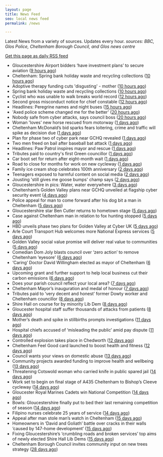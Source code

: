 ```yaml
---
layout: page
title: News Feed
seo: local news feed
permalink: /news

---
```


Latest News from a variety of sources. Updates every hour.
_sources: BBC, Glos Police, Cheltenham Borough Council, and Glos news centre_

[Get this page as daily RSS feed](/daily.rss)

<!-- news_marker starts -->
- Gloucestershire Airport bidders ‘have investment plans’ to secure aviation ([9 hours ago](https://gloucesternewscentre.co.uk/gloucestershire-airport-bidders-have-investment-plans-to-secure-aviation/))
- Cheltenham: Spring bank holiday waste and recycling collections ([10 hours ago](https://gloucesternewscentre.co.uk/cheltenham-spring-bank-holiday-waste-and-recycling-collections/))
- Adoptive therapy funding cuts 'disgusting' - mother ([10 hours ago](https://www.bbc.com/news/articles/c4g2rpypmp9o))
- Spring bank holiday waste and recycling collections ([10 hours ago](https://www.cheltenham.gov.uk/news/article/3013/spring_bank_holiday_waste_and_recycling_collections))
- Cyclist who was unable to walk breaks world record ([12 hours ago](https://www.bbc.com/news/articles/ce822e66159o))
- Second gross misconduct notice for chief constable ([12 hours ago](https://www.bbc.com/news/articles/cy8nnxy83lro))
- Headlines: Peregrine names and night buses ([15 hours ago](https://www.bbc.com/news/articles/cr7zznnkyrgo))
- 'Axed police scheme changed me for the better' ([20 hours ago](https://www.bbc.com/news/articles/cj425087v5po))
- Nobody safe from cyber attacks, says council boss ([20 hours ago](https://www.bbc.com/news/articles/cyvm4ljl2l8o))
- Woman 'loves' new horse rescued from motorway ([1 days ago](https://www.bbc.com/news/articles/c4g2r40ye9eo))
- Cheltenham McDonald’s bid sparks fears loitering, crime and traffic will spike as decision due ([1 days ago](https://gloucesternewscentre.co.uk/cheltenham-mcdonalds-bid-sparks-fears-loitering-crime-and-traffic-will-spike-as-decision-due/))
- Plan for phase two of cyber park near GCHQ revealed ([1 days ago](https://www.bbc.com/news/articles/clygqx2jp95o))
- Two men freed on bail after baseball bat attack ([1 days ago](https://www.bbc.com/news/articles/c4ge7l3nvv1o))
- Headlines: Paw Patrol inspires mayor and rescue ([1 days ago](https://www.bbc.com/news/articles/cj93e7x34ewo))
- Tributes paid to country's first Green councillor ([1 days ago](https://www.bbc.com/news/articles/cd7gvr0g0qgo))
- Car boot set for return after eight-month wait ([1 days ago](https://www.bbc.com/news/articles/cx2qvp3lp61o))
- Road to close for months for work on new cycleway ([1 days ago](https://www.bbc.com/news/articles/cded9232w5wo))
- Family ice cream shop celebrates 100th anniversary ([2 days ago](https://www.bbc.com/news/articles/crr7dg8n471o))
- Teenagers exposed to harmful content on social media ([2 days ago](https://www.bbc.com/news/videos/c1kvmv9w348o))
- Jousting 'still gives me goose bumps' champ says ([2 days ago](https://www.bbc.com/news/articles/cm2yd1d3d7eo))
- Gloucestershire in pics: Water, water everywhere ([3 days ago](https://www.bbc.com/news/articles/c8e6d4g6k88o))
- Cheltenham’s Golden Valley plans near GCHQ unveiled at flagship cyber security event ([4 days ago](https://gloucesternewscentre.co.uk/cheltenhams-golden-valley-plans-near-gchq-unveiled-at-flagship-cyber-security-event/))
- Police appeal for man to come forward after his dog bit a man in Cheltenham ([5 days ago](https://gloucesternewscentre.co.uk/police-appeal-for-man-to-come-forward-after-his-dog-bit-a-man-in-cheltenham/))
- Gloucestershire star Ben Cutler returns to hometown stage ([5 days ago](https://gloucesternewscentre.co.uk/gloucestershire-star-ben-cutler-returns-to-hometown-stage/))
- Case against Cheltenham man in relation to fox hunting stopped ([5 days ago](https://gloucesternewscentre.co.uk/case-against-cheltenham-man-in-relation-to-fox-hunting-stopped/))
- HBD unveils phase two plans for Golden Valley at Cyber UK ([5 days ago](https://www.cheltenham.gov.uk/news/article/3012/hbd_unveils_phase_two_plans_for_golden_valley_at_cyber_uk))
- Arle Court Transport Hub welcomes more National Express services ([5 days ago](https://gloucesternewscentre.co.uk/arle-court-transport-hub-welcomes-more-national-express-services/))
- Golden Valley social value promise will deliver real value to communities ([5 days ago](https://www.cheltenham.gov.uk/news/article/3011/golden_valley_social_value_promise_will_deliver_real_value_to_communities))
- Comedian Dom Joly blasts council over ‘zero action’ to remove Cheltenham ‘eyesore’ ([6 days ago](https://gloucesternewscentre.co.uk/comedian-dom-joly-blasts-council-over-zero-action-to-remove-cheltenham-eyesore/))
- ‘Caring’ Doctor David Willingham elected as mayor of Cheltenham ([6 days ago](https://gloucesternewscentre.co.uk/caring-doctor-david-willingham-elected-as-mayor-of-cheltenham/))
- Upcoming grant and further support to help local business cut their carbon emissions ([6 days ago](https://www.cheltenham.gov.uk/news/article/3010/upcoming_grant_and_further_support_to_help_local_business_cut_their_carbon_emissions))
- Does your parish council reflect your local area? ([7 days ago](https://www.cheltenham.gov.uk/news/article/3009/does_your_parish_council_reflect_your_local_area))
- Cheltenham Mayor’s inauguration and medal of honour ([7 days ago](https://www.cheltenham.gov.uk/news/article/3008/cheltenham_mayors_inauguration_and_medal_of_honour))
- Tributes paid to ‘very decent and honest’ former Dowty worker and Cheltenham councillor ([8 days ago](https://gloucesternewscentre.co.uk/tributes-paid-to-very-decent-and-honest-former-dowty-worker-and-cheltenham-councillor/))
- Shire Hall on course for by minority Lib Dem ([8 days ago](https://gloucesternewscentre.co.uk/shire-hall-on-course-for-by-minority-lib-dem/))
- Gloucester hospital staff suffer thousands of attacks from patients ([8 days ago](https://gloucesternewscentre.co.uk/gloucester-hospital-staff-suffer-thousands-of-attacks-from-patients/))
- Mother’s death and spike in stillbirths prompts investigations ([11 days ago](https://gloucesternewscentre.co.uk/mothers-death-and-spike-in-stillbirths-prompts-investigations/))
- Hospital chiefs accused of ‘misleading the public’ amid pay dispute ([11 days ago](https://gloucesternewscentre.co.uk/hospital-chiefs-accused-of-misleading-the-public-amid-pay-dispute/))
- Controlled explosion takes place in Chedworth ([12 days ago](https://gloucesternewscentre.co.uk/controlled-explosion-takes-place-in-chedworth/))
- Cheltenham Feel Good card launched to boost health and fitness ([12 days ago](https://www.cheltenham.gov.uk/news/article/3007/cheltenham_feel_good_card_launched_to_boost_health_and_fitness))
- Council wants your views on domestic abuse ([13 days ago](https://gloucesternewscentre.co.uk/council-wants-your-views-on-domestic-abuse/))
- Community projects awarded funding to improve health and wellbeing ([13 days ago](https://www.cheltenham.gov.uk/news/article/3006/community_projects_awarded_funding_to_improve_health_and_wellbeing))
- Threatening Cotswold woman who carried knife in public spared jail ([14 days ago](https://gloucesternewscentre.co.uk/threatening-cotswold-woman-who-carried-knife-in-public-spared-jail/))
- Work set to begin on final stage of A435 Cheltenham to Bishop’s Cleeve cycleway ([14 days ago](https://gloucesternewscentre.co.uk/work-set-to-begin-on-final-stage-of-a435-cheltenham-to-bishops-cleeve-cycleway/))
- Gloucester Royal Marines Cadets win National Competition ([14 days ago](https://gloucesternewscentre.co.uk/gloucester-royal-marines-cadets-win-national-competition/))
- Bowls: Gloucestershire finally put to bed their last remaining competition of season ([14 days ago](https://gloucesternewscentre.co.uk/bowls-gloucestershire-finally-put-to-bed-their-last-remaining-competition-of-season/))
- Filipino nurses celebrate 25 years of service ([14 days ago](https://gloucesternewscentre.co.uk/filipino-nurses-celebrate-25-years-of-service/))
- Appeal after man stole man’s watch in Cheltenham ([15 days ago](https://gloucesternewscentre.co.uk/appeal-after-man-stole-mans-watch-in-cheltenham/))
- Homeowners in ‘David and Goliath’ battle over cracks in their walls ’caused by 147-home development’ ([15 days ago](https://gloucesternewscentre.co.uk/homeowners-in-david-and-goliath-battle-over-cracks-in-their-walls-caused-by-147-home-development/))
- Fixing Gloucestershire’s ‘crumbling roads and broken services’ top aims of newly elected Shire Hall Lib Dems ([15 days ago](https://gloucesternewscentre.co.uk/fixing-gloucestershires-crumbling-roads-and-broken-services-top-aims-of-newly-elected-shire-hall-lib-dems/))
- Cheltenham Borough Council invites community input on new trees strategy ([28 days ago](https://www.cheltenham.gov.uk/news/article/3005/cheltenham_borough_council_invites_community_input_on_new_trees_strategy))

<!-- news_marker ends -->
